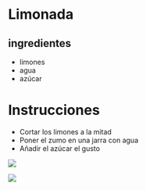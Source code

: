 # Limonada
## ingredientes
* limones
* agua
* azúcar
# Instrucciones
* Cortar los limones a la mitad 
* Poner el zumo en una jarra con agua 
* Añadir el azúcar el gusto
 
![ ](https://media.istockphoto.com/id/544468096/es/foto/limonada-con-lim%C3%B3n-menta-y-hielo.jpg?s=612x612&w=0&k=20&c=RXnh1HGOh9KFgZ7pWShTOc96akj0W_as6R9VW8m3zfU=) 


 
![ ](https://i.pinimg.com/originals/f7/c3/0b/f7c30b30b3a11f5c339281b9e887a33c.gif) 
